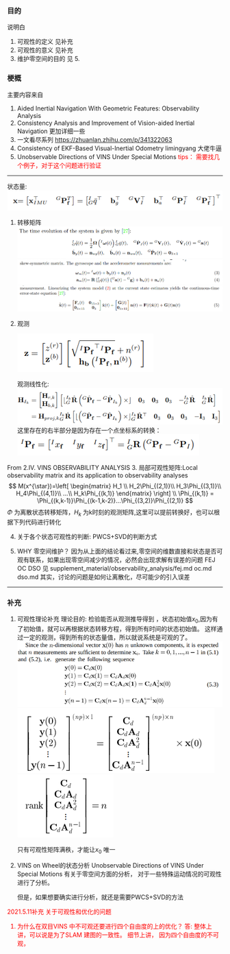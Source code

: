 <!--
 * @Author: Liu Weilong
 * @Date: 2021-04-21 09:02:07
 * @LastEditors: Liu Weilong 
 * @LastEditTime: 2021-05-11 17:51:41
 * @FilePath: /Codes/30. supplement_material/observability_analysis/basic_observability.md
 * @Description: 
-->
### 目的
说明白
1. 可观性的定义 见补充
2. 可观性的意义 见补充
3. 维护零空间的目的 见 5.


### 梗概
主要内容来自
1. Aided Inertial Navigation With Geometric Features: Observability Analysis
2. Consistency Analysis and Improvement of Vision-aided Inertial Navigation 更加详细一些
3. 一文看尽系列 https://zhuanlan.zhihu.com/p/341322063
4. Consistency of EKF-Based Visual-Inertial Odometry limingyang 大佬牛逼
5. Unobservable Directions of VINS Under Special Motions
<font color = "Red">tips： 需要找几个例子，对于这个问题进行验证</font>


-----
状态量:
![](./pic/5.png)
1. 转移矩阵
   ![](./pic/1.png)
   ![](./pic/2.png)
   ![](./pic/3.png)
2. 观测
   
   ![](./pic/4.png)

   观测线性化:
   ![](./pic/6.png)
   这里存在的右半部分是因为存在一个点坐标系的转换：
   ![](./pic/7.png)
   
From 2.IV. VINS OBSERVABILITY ANALYSIS
3. 局部可观性矩阵:Local observability matrix and its
application to observability analyses
$$
    M(x^{\star})=\left[
        \begin{matrix}
            H_1 \\
            H_2\Phi_{(2,1)}\\
            H_3\Phi_{(3,1)}\\
            H_4\Phi_{(4,1)}\\
            ...\\
            H_k\Phi_{(k,1)}
        \end{matrix}
        \right]
        \\
       \Phi_{(k,1)} =  \Phi_{(k,k-1)}\Phi_{(k-1,k-2)}...\Phi_{(3,2)}\Phi_{(2,1)}
$$
$\Phi$ 为离散状态转移矩阵，$H_k$ 为k时刻的观测矩阵,这里可以提前转换好，也可以根据下列代码进行转化

4. 关于各个状态可观性的判断:
    PWCS+SVD的判断方式

5. WHY 零空间维护？
   因为从上面的结论看过来,零空间的维数直接和状态是否可观有联系，如果出现零空间减少的情况，必然会出现求解有误差的问题
   FEJ OC DSO 见 supplement_material/observability_analysis/fej.md oc.md dso.md
   其实，讨论的问题是如何让离散化，尽可能少的引入误差

-----
### 补充
1. 可观性理论补充
   理论目的:
   检验能否从观测推导得到 ，状态初始值$x_0$,因为有了初始值，就可以再根据状态转移方程，得到所有时间的状态初始值。
   这样通过一定的观测，得到所有的状态量值，所以就说系统是可观的了。
   ![](./pic/8.png)
   ![](./pic/10.png)
   ![](./pic/11.png)
   
   只有可观性矩阵满秩，才能让$x_0$ 唯一
2. VINS on Wheel的状态分析
   Unobservable Directions of VINS Under Special Motions 
   有关于零空间方面的分析，
   对于一些特殊运动情况的可观性进行了分析。

   但是，如果想要确实进行分析，就还是需要PWCS+SVD的方法
   
<font color = "Red"> 2021.5.11补充
关于可观性和优化的问题
1. 为什么在双目VINS 中不可观还要进行四个自由度的上的优化？
   答: 整体上讲，可以说是为了SLAM 建图的一致性。
   细节上讲， 因为四个自由度的不可观，










</font>